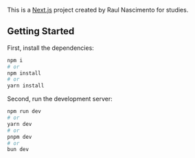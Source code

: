 This is a [Next.js](https://nextjs.org) project created by Raul Nascimento for studies.

## Getting Started

First, install the dependencies:
```bash
npm i
# or
npm install
# or
yarn install
```

Second, run the development server:

```bash
npm run dev
# or
yarn dev
# or
pnpm dev
# or
bun dev
```